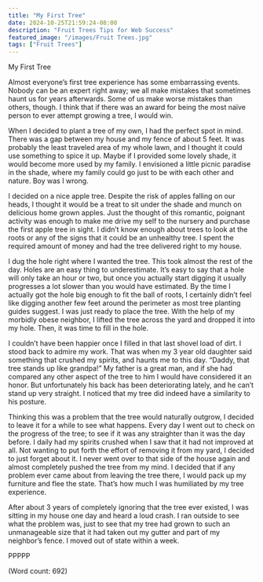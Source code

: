 ```yaml
---
title: "My First Tree"
date: 2024-10-25T21:59:24-08:00
description: "Fruit Trees Tips for Web Success"
featured_image: "/images/Fruit Trees.jpg"
tags: ["Fruit Trees"]
---
```


My First Tree

Almost everyone’s first tree experience has some embarrassing events. Nobody can be an expert right away; we all make mistakes that sometimes haunt us for years afterwards. Some of us make worse mistakes than others, though. I think that if there was an award for being the most naïve person to ever attempt growing a tree, I would win.

When I decided to plant a tree of my own, I had the perfect spot in mind. There was a gap between my house and my fence of about 5 feet. It was probably the least traveled area of my whole lawn, and I thought it could use something to spice it up. Maybe if I provided some lovely shade, it would become more used by my family. I envisioned a little picnic paradise in the shade, where my family could go just to be with each other and nature. Boy was I wrong. 

I decided on a nice apple tree. Despite the risk of apples falling on our heads, I thought it would be a treat to sit under the shade and munch on delicious home grown apples. Just the thought of this romantic, poignant activity was enough to make me drive my self to the nursery and purchase the first apple tree in sight. I didn’t know enough about trees to look at the roots or any of the signs that it could be an unhealthy tree. I spent the required amount of money and had the tree delivered right to my house.

I dug the hole right where I wanted the tree. This took almost the rest of the day. Holes are an easy thing to underestimate. It’s easy to say that a hole will only take an hour or two, but once you actually start digging it usually progresses a lot slower than you would have estimated. By the time I actually got the hole big enough to fit the ball of roots, I certainly didn’t feel like digging another few feet around the perimeter as most tree planting guides suggest. I was just ready to place the tree. With the help of my morbidly obese neighbor, I lifted the tree across the yard and dropped it into my hole. Then, it was time to fill in the hole.

I couldn’t have been happier once I filled in that last shovel load of dirt. I stood back to admire my work. That was when my 3 year old daughter said something that crushed my spirits, and haunts me to this day. “Daddy, that tree stands up like grandpa!” My father is a great man, and if she had compared any other aspect of the tree to him I would have considered it an honor. But unfortunately his back has been deteriorating lately, and he can’t stand up very straight. I noticed that my tree did indeed have a similarity to his posture.

Thinking this was a problem that the tree would naturally outgrow, I decided to leave it for a while to see what happens. Every day I went out to check on the progress of the tree; to see if it was any straighter than it was the day before. I daily had my spirits crushed when I saw that it had not improved at all. Not wanting to put forth the effort of removing it from my yard, I decided to just forget about it. I never went over to that side of the house again and almost completely pushed the tree from my mind. I decided that if any problem ever came about from leaving the tree there, I would pack up my furniture and flee the state. That’s how much I was humiliated by my tree experience.

After about 3 years of completely ignoring that the tree ever existed, I was sitting in my house one day and heard a loud crash. I ran outside to see what the problem was, just to see that my tree had grown to such an unmanageable size that it had taken out my gutter and part of my neighbor’s fence. I moved out of state within a week.

PPPPP

(Word count: 692)
